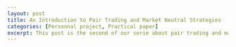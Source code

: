 ```yaml
---
layout: post
title: An Introduction to Pair Trading and Market Neutral Strategies
categories: [Personnal project, Practical paper]
excerpt: This post is the second of our serie about pair trading and market neutral strategies ...
---
```

